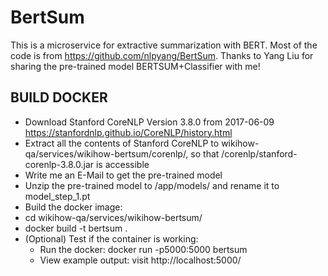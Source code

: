 # BertSum
This is a microservice for extractive summarization with BERT. Most of the code is from https://github.com/nlpyang/BertSum. Thanks to Yang Liu for sharing the pre-trained model BERTSUM+Classifier with me!

## BUILD DOCKER
- Download Stanford CoreNLP Version 3.8.0 from 2017-06-09 https://stanfordnlp.github.io/CoreNLP/history.html
- Extract all the contents of Stanford CoreNLP to wikihow-qa/services/wikihow-bertsum/corenlp/, so that /corenlp/stanford-corenlp-3.8.0.jar is accessible
- Write me an E-Mail to get the pre-trained model
- Unzip the pre-trained model to /app/models/ and rename it to model_step_1.pt
- Build the docker image: 
 - cd wikihow-qa/services/wikihow-bertsum/
 - docker build -t bertsum .
- (Optional) Test if the container is working:
  - Run the docker: docker run -p5000:5000 bertsum
  - View example output: visit http://localhost:5000/
